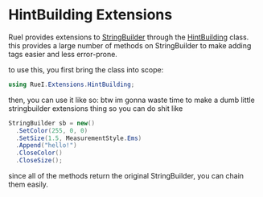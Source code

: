 # HintBuilding Extensions
RueI provides extensions to [StringBuilder](https://learn.microsoft.com/en-us/dotnet/api/system.text.stringbuilder?view=net-7.0) through the [HintBuilding](api/extensions/hintbuilding/hintbuilding.html) class. this provides a large number of methods on StringBuilder to make adding tags easier and less error-prone.

to use this, you first bring the class into scope:
```csharp
using RueI.Extensions.HintBuilding;
```
then, you can use it like so:
btw im gonna waste time to make a dumb little stringbuilder extensions thing so you can do shit like 
```csharp
StringBuilder sb = new()
  .SetColor(255, 0, 0)
  .SetSize(1.5, MeasurementStyle.Ems)
  .Append("hello!")
  .CloseColor()
  .CloseSize();
```
since all of the methods return the original StringBuilder, you can chain them easily.